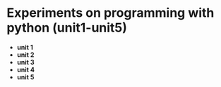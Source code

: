 # Experiments on programming with python (unit1-unit5)
* **unit 1**
* **unit 2**
* **unit 3**
* **unit 4**
* **unit 5**
